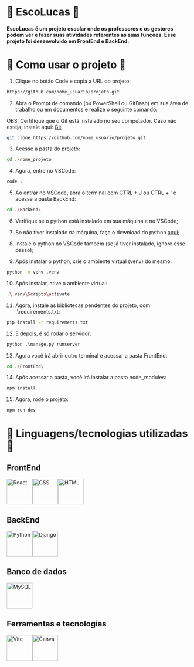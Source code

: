 # 🏫 EscoLucas 🏫

#### EscoLucas é um projeto escolar onde os professores e os gestores podem ver e fazer suas atividades referentes as suas funções. Esse projeto foi desenvolvido em FrontEnd e BackEnd.

# 🎒 Como usar o projeto 🎒

1. Clique no botão Code e copia a URL do projeto:

```bash
https://github.com/nome_usuario/projeto.git
```

2. Abra o Prompt de comando (ou PowerShell ou GitBash) em sua área de trabalho ou em documentos e realize o seguinte comando:

OBS: Certifique que o Git está instalado no seu computador. Caso não esteja, instale aqui: [Git](https://git-scm.com/downloads)

```bash 
git clone https://github.com/nome_usuario/projeto.git
```

3. Acesse a pasta do projeto:

```bash
cd .\nome_projeto
```

4. Agora, entre no VSCode:

```bash
code .
```

5. Ao entrar no VSCode, abra o terminal com CTRL + J ou CTRL + ' e acesse a pasta BackEnd:

```bash
cd .\BackEnd\
```

6. Verifique se o python está instalado em sua máquina e no VSCode;

7. Se não tiver instalado na máquina, faça o download do python [aqui](https://www.python.org/);

8. Instale o python no VSCode também (se já tiver instalado, ignore esse passo);

9. Após instalar o python, crie o ambiente virtual (venv) do mesmo:

```bash
python -m venv .venv
```

10. Após instalar, ative o ambiente virtual: 

```bash
.\.venv\Scripts\activate
```

11. Agora, instale as bibliotecas pendentes do projeto, com .\requirements.txt: 

```bash
pip install -r requirements.txt
```

12. E depois, é só rodar o servidor:

```python
python .\manage.py runserver
```

13. Agora você irá abrir outro terminal e acessar a pasta FrontEnd: 

```bash
cd .\FrontEnd\
```

14. Após acessar a pasta, você irá instalar a pasta node_modules:

```bash
npm install
```

15. Agora, rode o projeto: 

```bash
npm run dev
```

# 🛝 Linguagens/tecnologias utilizadas 🛝

## FrontEnd

<div style="display: flex;">
  <img src="https://cdn.jsdelivr.net/gh/devicons/devicon@latest/icons/react/react-original.svg" alt="React" width="70px" height="70px"/>
  <img src="https://cdn.jsdelivr.net/gh/devicons/devicon@latest/icons/css3/css3-original.svg" alt="CSS" width="70px" height="70px"/>
  <img src="https://cdn.jsdelivr.net/gh/devicons/devicon@latest/icons/html5/html5-original.svg" alt="HTML" width="70px" height="70px"/>
</div>

## BackEnd

<div style="display: flex;">
  <img src="https://cdn.jsdelivr.net/gh/devicons/devicon@latest/icons/python/python-original.svg" alt="Python" width="70px" height="70px"/>
  <img src="https://icon.icepanel.io/Technology/png-shadow-512/Django.png" alt="Django" title="Django" width="70px" height="70px"/>
</div>

## Banco de dados

<div style="display: flex;">
  <img src="https://cdn.jsdelivr.net/gh/devicons/devicon@latest/icons/mysql/mysql-original-wordmark.svg" alt="MySQL" width="70px" height="70px"/>
</div>

## Ferramentas e tecnologias

<div style="display: flex;">
  <img src="https://cdn.jsdelivr.net/gh/devicons/devicon@latest/icons/vitejs/vitejs-original.svg" alt="Vite" width="70px" height="70px"/>
  <img src="https://cdn.jsdelivr.net/gh/devicons/devicon@latest/icons/canva/canva-original.svg" alt="Canva" width="70px" height="70px"/>
</div>
